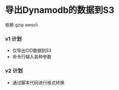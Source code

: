 # 导出Dynamodb的数据到S3

依赖 gzip awscli

### v1 计划

* 仅导出CID数据到S3
* 命令行输入各种参数

### v2 计划

* 通过脚本代码进行格式转换
